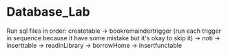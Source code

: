 # Database_Lab

Run sql files in order: createtable -> bookremaindertrigger (run each trigger in sequence because it have some mistake but it's okay to skip it) -> noti -> inserttable -> readinLibrary -> borrowHome -> insertfunctable 
